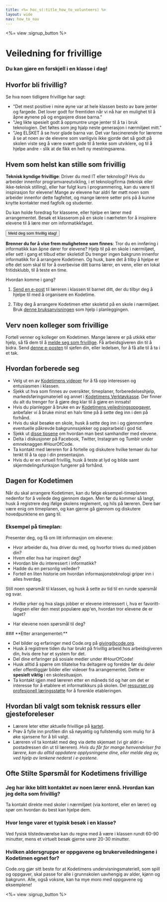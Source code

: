 ```yaml
---
title: <%= hoc_s(:title_how_to_volunteers) %>
layout: wide
nav: how_to_nav
---
```

<%= view :signup_button %>

# Veiledning for frivillige

### Du kan gjøre en forskjell i en klasse i dag!

## Hvorfor bli frivillig?

Se hva noen tidligere frivillige har sagt:

- "Det mest positive i mine øyne var at hele klassen besto av bare jenter og fargede. Det lover godt for fremtiden når vi nå har en mulighet til å åpne øynene på og engasjere disse barna."
- "Jeg likte spesielt godt å oppmuntre unge jenter til å ta i bruk teknologien. Det føltes som jeg hjalp neste generasjon i nærmiljøet mitt."
- "Jeg ELSKET å se hvor glade barna var. Det var fascinerende for lærerne å se at noen av de elevene som vanligvis ikke gjorde det så godt på skolen viste seg å være svært gode til å tenke som utviklere, og til å hjelpe andre - slik at de fikk en helt ny mestringsarena.

## Hvem som helst kan stille som frivillig

**Teknisk kyndige frivillige**: Driver du med IT eller teknologi? Hvis du arbeider innenfor programvareutvikling, i et teknologifirma (teknisk eller ikke-teknisk stilling), eller har fulgt kurs i programmering, kan du være til inspirasjon for elevene! Mange av elevene har aldri før møtt noen som arbeider innenfor dette fagfeltet, og mange lærere setter pris på å kunne knytte kontakter med fagfolk og studenter.

Du kan holde foredrag for klassene, eller hjelpe en lærer med arrangementet. Besøk et klasserom på en skole i nærheten for å inspirere elevene til å lære mer om informatikkfaget.

<button>Meld deg som frivillig idag!</button></p> 

**Brenner du for å vise frem mulighetene som finnes**: Tror du en innføring i informatikk kan åpne dører for elevene? Hjelp til på en skole i nærmiljøet, eller sett i gang et tilbud etter skoletid! Du trenger ingen bakgrunn innenfor informatikk for å arrangere Kodetimen. Og husk, bare det å tilby å hjelpe er ofte det som skal til for å overbevise ditt barns lærer, en venn, eller en lokal fritidsklubb, til å teste en time.

Hvordan komme i gang?

1. [Send en e-post](<%= resolve_url('/promote/resources#help-schools') %>) til læreren i klassen til barnet ditt, der du tilbyr deg å hjelpe til med å organisere en Kodetime.

2. Tilby deg å arrangere Kodetimen etter skoletid på en skole i nærmiljøet. Bruk [denne bruksanvisningen](<%= resolve_url('/how-to') %>) som hjelp i planleggingen.

## Verv noen kolleger som frivillige

Fortell venner og kolleger om Kodetimen. Mange lærere er på utkikk etter hjelp, så få dem til å [melde seg som frivillige](https://code.org/volunteer). Få arbeidsgiveren din til å bidra. Send [denne e-posten](<%= resolve_url('/promote/resources#sample-email') %>) til sjefen din, eller ledelsen, for å få alle til å ta i et tak.

## Hvordan forberede seg

- Velg ut en av [Kodetimens videoer](<%= resolve_url('/promote/resources#videos') %>) for å få opp interessen og entusiasmen i klassen.
- Sjekk ut hva som finnes av oversikter, timeplaner, forberedelseshjelp, markedsføringsmateriell og annet i [Kodetimens Verktøykasse](/files/hoc-volunteer-toolkit.pdf). Der finner du alt du trenger for å gjøre deg klar til å gjøre en innsats!
- Hvis du planlegger å bruke en av [Kodetimens veiledningsoppgaver](<%= resolve_url('/learn') %>), anbefaler vi å bruke minst en halv time på å sette deg inn i den på forhånd.
- Hvis du skal besøke en skole, husk å sette deg inn i og gjennomføre eventuelle påkrevde bakgrunnssjekker og papirarbeid i god tid.
- Sjekk ut [disse tipsene](https://code.org/files/CSTT_Volunteers.pdf) om hvordan man best samhandler med elevene.
- Delta i diskusjoner på Facebook, Twitter, Instagram og Tumblr under emneknaggen #HourOfCode.
- Ta kontakt med læreren for å fortelle og diskutere hvilke temaer du har tenkt til å ta opp i din presentasjon.
- Hvis du er en virtuell frivillig, husk å teste at lyd og bilde samt skjermdelingsfunksjon fungerer på forhånd.

## Dagen for Kodetimen

Når du skal arrangere Kodetimen, kan du følge eksempel-timeplanen nedenfor for å veilede deg gjennom dagen. Men før du kommer så langt, husk å registrere deg ifølge skolens reglement, og hils på læreren. Dere bør være enig om timeplanen, og kan gjerne gå gjennom og diskutere hovedpunktene en gang til.

### **Eksempel på timeplan:**

Presenter deg, og få om litt informasjon om elevene: </ul>

- Hvor arbeider du, hva driver du med, og hvorfor trives du med jobben din?
- Hvem eller hva har inspirert deg?
- Hvordan ble du interessert i informatikk?
- Hadde du en personlig veileder?
- Fortell en liten historie om hvordan informasjonsteknologi griper inn i alles hverdag.
  
Still noen spørsmål til klassen, og husk å sette av tid til en runde spørsmål og svar.</br> 

- Hvilke yrker og hva slags jobber er elevene interessert i, hva er favoritt-dingsen eller den mest populære app'en, hvordan tror elevene de er laget? 
- Har elevene noen spørsmål til deg?</ul></td> </tr> 
    </tbody> </table> 
    ### **Etter arrangementet:**
    
    - Del bilder og erfaringer med Code.org på giving@code.org.
    - Husk å registrere tiden du har brukt på frivillig arbeid hos arbeidsgiveren din, hvis dere har et system for det.
    - Del dine erfaringer på sosiale medier under #HourOfCode!
    - Husk alltid å spørre om tillatelse fra deltagere og foreldre før du deler eller offentliggjør bilder eller videoer fra arrangementet. Dette er **spesielt viktig** i en skolesituasjon.
    - Ta kontakt igjen med læreren etter en måneds tid og hør om det er interesse for å etablere et informatikkurs på skolen. Del [ressurser og profesjonell læringsstøtte](https://code.org/yourschool) for å forenkle etableringen.
    ## Hvordan bli valgt som teknisk ressurs eller gjesteforeleser
    
    - Lærere leter etter aktuelle frivillige på [kartet](https://code.org/volunteer/local).
    - Prøv å fylle inn profilen din så nøyaktig og fullstendig som mulig for å øke sjansene for å bli valgt.
    - Læreren vil ta kontakt med deg via dette skjemaet (vi gir aldri e-postadressen din ut til læreren). *Hvis du får for mange henvendelser fra lærere, kan du alltid oppdatere opplysningene dine, eller melde deg av, ved hjelp av lenkene nederst i e-postene.*
    ## Ofte Stilte Spørsmål for Kodetimens frivillige
    
    ### **Jeg har ikke blitt kontaktet av noen lærer ennå. Hvordan kan jeg delta som frivillig?**
    
    Ta kontakt direkte med skoler i nærmiljøet (via kontoret, eller en lærer) og spør om hvordan du best kan hjelpe dem.
    
    ### **Hvor lenge varer et typisk besøk i en klasse?**
    
    Ved fysisk tilstedeværelse kan du regne med å være i klassen rundt 60-90 minutter, mens et virtuelt besøk gjerne varer 20-30 minutter.
    
    ### **Hvilken aldersgruppe er oppgavene og brukerveiledningene i Kodetimen egnet for?**
    
    Code.org gjør sitt beste for at Kodetimens undervisningsmateriell, som spill og oppgaver, skal passe for alle i grunnskolen uavhengig av alder, kjønn og bakgrunn. Alle, også voksne, kan ha mye moro med oppgavene og eksemplene!
    
    <%= view :signup_button %>